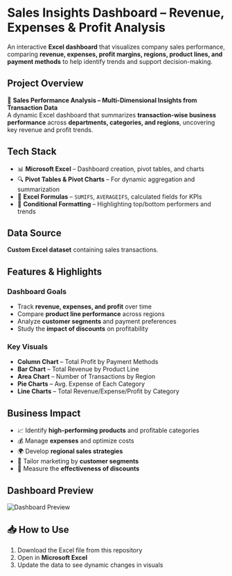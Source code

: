 # Sales Insights Dashboard – Revenue, Expenses & Profit Analysis

An interactive **Excel dashboard** that visualizes company sales performance, comparing **revenue, expenses, profit margins, regions, product lines, and payment methods** to help identify trends and support decision-making.



## Project Overview

💼 **Sales Performance Analysis – Multi-Dimensional Insights from Transaction Data**  
A dynamic Excel dashboard that summarizes **transaction-wise business performance** across **departments, categories, and regions**, uncovering key revenue and profit trends.



## Tech Stack

- 📊 **Microsoft Excel** – Dashboard creation, pivot tables, and charts  
- 🔍 **Pivot Tables & Pivot Charts** – For dynamic aggregation and summarization    
- 🧮 **Excel Formulas** – `SUMIFS`, `AVERAGEIFS`, calculated fields for KPIs  
- 🎨 **Conditional Formatting** – Highlighting top/bottom performers and trends  



## Data Source

**Custom Excel dataset** containing sales transactions.  


## Features & Highlights

### Dashboard Goals
- Track **revenue, expenses, and profit** over time  
- Compare **product line performance** across regions  
- Analyze **customer segments** and payment preferences  
- Study the **impact of discounts** on profitability  

### Key Visuals
- **Column Chart** – Total Profit by Payment Methods
- **Bar Chart** – Total Revenue by Product Line
- **Area Chart** – Number of Transactions by Region 
- **Pie Charts** – Avg. Expense of Each Category
- **Line Charts** – Total Revenue/Expense/Profit by Category


## Business Impact
- 📈 Identify **high-performing products** and profitable categories  
- 💰 Manage **expenses** and optimize costs  
- 🌍 Develop **regional sales strategies**  
- 🛒 Tailor marketing by **customer segments**  
- 🎯 Measure the **effectiveness of discounts**  



## Dashboard Preview 

![Dashboard Preview](https://github.com/Priyan0ne9/Sales-Dashboard/blob/main/Sales%20Dashboard.PNG)



## 📥 How to Use
1. Download the Excel file from this repository  
2. Open in **Microsoft Excel** 
3. Update the data to see dynamic changes in visuals  

